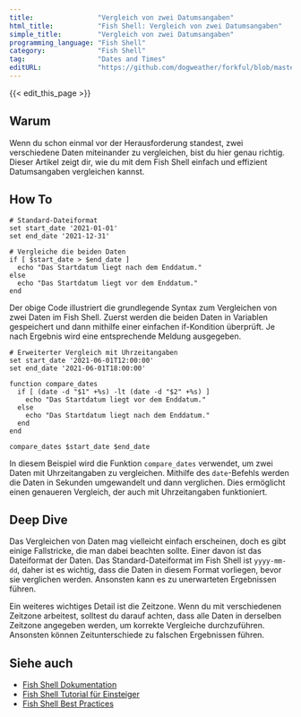 ```yaml
---
title:                "Vergleich von zwei Datumsangaben"
html_title:           "Fish Shell: Vergleich von zwei Datumsangaben"
simple_title:         "Vergleich von zwei Datumsangaben"
programming_language: "Fish Shell"
category:             "Fish Shell"
tag:                  "Dates and Times"
editURL:              "https://github.com/dogweather/forkful/blob/master/content/de/fish-shell/comparing-two-dates.md"
---
```


{{< edit_this_page >}}

## Warum

Wenn du schon einmal vor der Herausforderung standest, zwei verschiedene Daten miteinander zu vergleichen, bist du hier genau richtig. Dieser Artikel zeigt dir, wie du mit dem Fish Shell einfach und effizient Datumsangaben vergleichen kannst.

## How To

```Fish Shell
# Standard-Dateiformat
set start_date '2021-01-01'
set end_date '2021-12-31'

# Vergleiche die beiden Daten
if [ $start_date > $end_date ]
  echo "Das Startdatum liegt nach dem Enddatum."
else
  echo "Das Startdatum liegt vor dem Enddatum." 
end
```

Der obige Code illustriert die grundlegende Syntax zum Vergleichen von zwei Daten im Fish Shell. Zuerst werden die beiden Daten in Variablen gespeichert und dann mithilfe einer einfachen if-Kondition überprüft. Je nach Ergebnis wird eine entsprechende Meldung ausgegeben.

```Fish Shell
# Erweiterter Vergleich mit Uhrzeitangaben
set start_date '2021-06-01T12:00:00'
set end_date '2021-06-01T18:00:00'

function compare_dates
  if [ (date -d "$1" +%s) -lt (date -d "$2" +%s) ]
    echo "Das Startdatum liegt vor dem Enddatum."
  else
    echo "Das Startdatum liegt nach dem Enddatum."
  end
end

compare_dates $start_date $end_date
```

In diesem Beispiel wird die Funktion `compare_dates` verwendet, um zwei Daten mit Uhrzeitangaben zu vergleichen. Mithilfe des `date`-Befehls werden die Daten in Sekunden umgewandelt und dann verglichen. Dies ermöglicht einen genaueren Vergleich, der auch mit Uhrzeitangaben funktioniert.

## Deep Dive

Das Vergleichen von Daten mag vielleicht einfach erscheinen, doch es gibt einige Fallstricke, die man dabei beachten sollte. Einer davon ist das Dateiformat der Daten. Das Standard-Dateiformat im Fish Shell ist `yyyy-mm-dd`, daher ist es wichtig, dass die Daten in diesem Format vorliegen, bevor sie verglichen werden. Ansonsten kann es zu unerwarteten Ergebnissen führen.

Ein weiteres wichtiges Detail ist die Zeitzone. Wenn du mit verschiedenen Zeitzone arbeitest, solltest du darauf achten, dass alle Daten in derselben Zeitzone angegeben werden, um korrekte Vergleiche durchzuführen. Ansonsten können Zeitunterschiede zu falschen Ergebnissen führen.

## Siehe auch

- [Fish Shell Dokumentation](https://fishshell.com/docs/current/index.html)
- [Fish Shell Tutorial für Einsteiger](https://fishshell.com/docs/current/tutorial.html)
- [Fish Shell Best Practices](https://fishshell.com/docs/current/best_practices.html)